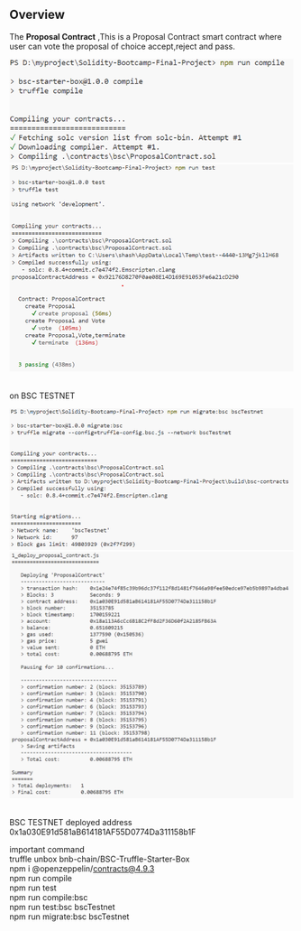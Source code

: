 ## Overview

The **Proposal Contract** ,This is a Proposal Contract smart contract where user can vote the proposal of choice accept,reject and pass.
<br/>

![image](1.png)
![image](2.png)

<br/>
on BSC TESTNET<br/>

![image](3.png)
![image](4.png)

<br/>
BSC TESTNET deployed address<br/>
0x1a030E91d581aB614181AF55D0774Da311158b1F


important command<br/>
truffle unbox bnb-chain/BSC-Truffle-Starter-Box<br/>
npm i @openzeppelin/contracts@4.9.3<br/>
npm run compile<br/>
npm run test<br/>
npm run compile:bsc<br/>
npm run test:bsc bscTestnet<br/>
npm run migrate:bsc bscTestnet<br/>